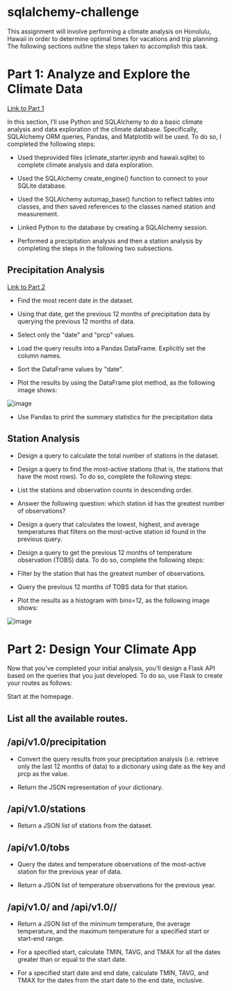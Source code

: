 # sqlalchemy-challenge

This assignment will involve performing a climate analysis on Honolulu, Hawaii in order to determine optimal times for vacations and trip planning.
The following sections outline the steps taken to accomplish this task.

# Part 1: Analyze and Explore the Climate Data

[Link to Part 1](climate_starter.ipynb)

In this section, I’ll use Python and SQLAlchemy to do a basic climate analysis and data exploration of the climate database. Specifically,  SQLAlchemy ORM queries, Pandas, and Matplotlib will be used. To do so, I completed the following steps:

* Used theprovided files (climate_starter.ipynb and hawaii.sqlite) to complete climate analysis and data exploration.

* Used the SQLAlchemy create_engine() function to connect to your SQLite database.

* Used the SQLAlchemy automap_base() function to reflect tables into classes, and then saved references to the classes named station and measurement.

* Linked Python to the database by creating a SQLAlchemy session.

* Performed a precipitation analysis and then a station analysis by completing the steps in the following two subsections.

## Precipitation Analysis

[Link to Part 2](app.py)

* Find the most recent date in the dataset.

* Using that date, get the previous 12 months of precipitation data by querying the previous 12 months of data.

* Select only the "date" and "prcp" values.

* Load the query results into a Pandas DataFrame. Explicitly set the column names.

* Sort the DataFrame values by "date".

* Plot the results by using the DataFrame plot method, as the following image shows:

![image](https://github.com/meehal0203/sqlalchemy-challenge/assets/146681542/5e97cfd0-d968-4ba8-a4ec-d0de5fc47788)

* Use Pandas to print the summary statistics for the precipitation data


## Station Analysis

* Design a query to calculate the total number of stations in the dataset.

* Design a query to find the most-active stations (that is, the stations that have the most rows). To do so, complete the following steps:

* List the stations and observation counts in descending order.

* Answer the following question: which station id has the greatest number of observations?

* Design a query that calculates the lowest, highest, and average temperatures that filters on the most-active station id found in the previous query.

* Design a query to get the previous 12 months of temperature observation (TOBS) data. To do so, complete the following steps:

* Filter by the station that has the greatest number of observations.

* Query the previous 12 months of TOBS data for that station.

* Plot the results as a histogram with bins=12, as the following image shows:

![image](https://github.com/meehal0203/sqlalchemy-challenge/assets/146681542/24977f37-fdec-47a2-9d4b-beee90b3293e)

# Part 2: Design Your Climate App

Now that you’ve completed your initial analysis, you’ll design a Flask API based on the queries that you just developed. To do so, use Flask to create your routes as follows:



Start at the homepage.

## List all the available routes.

## /api/v1.0/precipitation

* Convert the query results from your precipitation analysis (i.e. retrieve only the last 12 months of data) to a dictionary using date as the key and prcp as the value.

* Return the JSON representation of your dictionary.

## /api/v1.0/stations

* Return a JSON list of stations from the dataset.
## /api/v1.0/tobs

* Query the dates and temperature observations of the most-active station for the previous year of data.

* Return a JSON list of temperature observations for the previous year.

## /api/v1.0/<start> and /api/v1.0/<start>/<end>

* Return a JSON list of the minimum temperature, the average temperature, and the maximum temperature for a specified start or start-end range.

* For a specified start, calculate TMIN, TAVG, and TMAX for all the dates greater than or equal to the start date.

* For a specified start date and end date, calculate TMIN, TAVG, and TMAX for the dates from the start date to the end date, inclusive.




